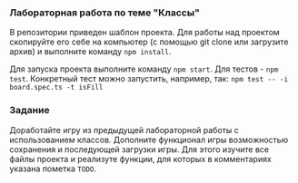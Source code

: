 ### Лабораторная работа по теме "Классы"

В репозитории приведен шаблон проекта. Для работы над проектом скопируйте его себе на компьютер (с помощью git clone или загрузите архив) и выполните команду ```npm install```.

Для запуска проекта выполните команду ```npm start```. Для тестов - ```npm test```. Конкретный тест можно запустить, например, так: ```npm test -- -i board.spec.ts -t isFill```

### Задание

 Доработайте игру из предыдущей лабораторной работы с использованием классов. Дополните функционал игры возможностью сохранения и последующей загрузки игры. Для этого изучите все файлы проекта и реализуте функции, для которых в комментариях указана пометка ```TODO```.
